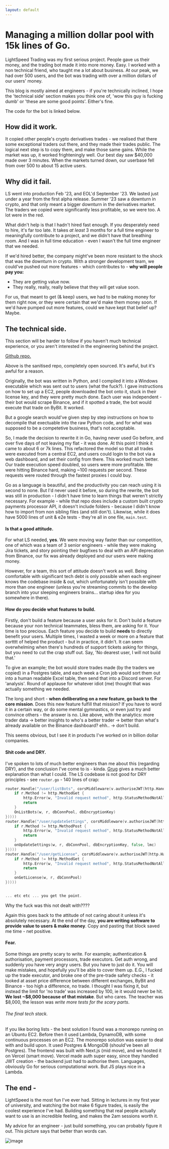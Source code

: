 ```yaml
---
layout: default
---
```


# Managing a million dollar pool with 15k lines of Go.

LightSpeed Trading was my first serious project. People gave us their money, and the trading bot made it into more money. Easy. I worked with a non technical friend, who taught me a lot about business. At our peak, we had over 500 users, and the bot was trading with over a million dollars of our users' money.

This blog is mostly aimed at engineers - if you're technically inclined, I hope the 'technical side' section makes you think one of, 'wow this guy is fucking dumb' or 'these are some good points'. Either's fine.

The code for the bot is linked below.

## How did it work.

It copied other people's crypto derivatives trades - we realised that there some exceptional traders out there, and they made their trades public. The logical next step is to copy them, and make those same gains. While the market was up, it worked frighteningly well. Our best day saw $40,000 made over 3 minutes. When the markets turned down, our userbase fell from over 500 to about 15 active users.

## Why did it fail.

LS went into production Feb '23, and EOL'd September '23. We lasted just under a year from the first alpha release. Summer '23 saw a downturn in crypto, and that only meant a bigger downturn in the derivatives market. The traders we copied were significantly less profitable, so we were too. A lot were in the red.

What didn't help is that I hadn't hired fast enough. If you desperately need to hire, it's far too late. It takes _at least_ 3 months for a full time engineer to meaningfully contribute to a project, and we didn't have that breathing room. And I was in full time education - even I wasn't the full time engineer that we needed.

If we'd hired better, the company might've been more resistant to the shock that was the downturn in crypto. With a stronger development team, we could've pushed out more features - which contributes to - **why will people pay you:**

- They are getting value now.
- They really, really, really believe that they will get value soon.

For us, that meant to get (& keep) users, we had to be making money for them right now, or they were certain that we'd make them money soon. If we'd have pumped out more features, could we have kept that belief up? Maybe.

## The technical side.

This section will be harder to follow if you haven't much technical experience, or you aren't interested in the engineering behind the project.

[Github repo.](https://github.com/nat-echlin/lightspeed-trading--clean)

Above is the sanitised repo, completely open sourced. It's awful, but it's awful for a reason.

Originally, the bot was written in Python, and I compiled it into a Windows executable which was sent out to users (what the fuck?). I gave instructions on how to set up a EC2, people downloaded the bot onto it, stuck in their license key, and they were pretty much done. Each user was independent - their bot would scrape Binance, and if it spotted a trade, the bot would execute that trade on ByBit. It worked.

But a google search would've given step by step instructions on how to decompile that exectuable into the raw Python code, and for what was supposed to be a competetive business, that's not acceptable.

So, I made the decision to rewrite it in Go, having never used Go before, and over five days of not leaving my flat - it was done. At this point I think it came to about 6 or 7k lines. This refactored the model so that all trades were executed from a central EC2, and users could login to the bot via a web dashboard, and set their config from there. This worked much better. Our trade execution speed doubled, so users were more profitable. We were hitting Binance hard, making ~100 requests per second. These requests were routed through the fastest proxies I could buy.

Go as a language is beautiful, and the productivity you can reach using it is second to none. But I'd never used it before, so during the rewrite, the bot was still in production - I didn't have time to learn things that weren't strictly necessary. For example - while that repo does include a custom built crypto payments processor API, it doesn't include folders - because I didn't know how to import from non sibling files (and still don't). Likewise, while it does have 5000 lines of unit & e2e tests - they're all in one file, `main.test`.

#### Is that a good attitude.

For what LS needed, **yes**. We were moving way faster than our competition, one of which was a team of 3 senior engineers - while they were making Jira tickets, and story pointing their bugfixes to deal with an API deprecation from Binance, our fix was already deployed and our users were making money.

However, for a team, this sort of attitude doesn't work as well. Being comfortable with significant tech debt is only possible when each engineer knows the codebase inside & out, which unfortunately isn't possible with more than one engineer (unless you're streaming commits to the develop branch into your sleeping engineers brains... startup idea for you somewhere in there).

#### How do you decide what features to build.

Firstly, don't build a feature because a user asks for it. Don't build a feature because your non technical teammates, bless them, are asking for it. Your time is too precious. Each feature you decide to build **needs** to directly benefit your users. Multiple times, I wasted a week or more on a feature that sortttt of helped the product - but in practice, it didn't. It can seem overwhelming when there's hundreds of support tickets asking for things, but you need to cut the crap stuff out. Say, 'No dearest user, I will not build that.'

To give an example; the bot would store trades made (by the traders we copied) in a Postgres table, and each week a Cron job would sort them out into a human readable Excel table, then send that into a Discord server. For 'analysis'. Round of applause for whatever idiot (me) thought that was actually something we needed.

The long and short - **when deliberating on a new feature, go back to the core mission**. Does this new feature fulfill that mission? If you have to word it in a certain way, or do some mental gymnastics, or even just try and convince others - the answer is no. Like above, with the analytics: more trader data -> better insights to who's a better trader -> better than what's already available on the Binance dashboard? ehh.. -> don't build.

This seems obvious, but I see it in products I've worked on in billion dollar companies.

#### Shit code and DRY.

I've spoken to lots of much better engineers than me about this (regarding DRY), and the conclusion I've come to is - kinda. [Grug](https://grugbrain.dev/#grug-on-dry) gives a much better explanation than what I could. The LS codebase is not good for DRY principles - see `router.go` - 140 lines of crap:

```go
router.Handle("/user/listBots", corsMiddleware(v.authoriseJWT(http.HandlerFunc(func(w http.ResponseWriter, r *http.Request) {
    if r.Method != http.MethodGet {
        http.Error(w, "Invalid request method", http.StatusMethodNotAllowed)
        return
    }
    OnListBots(w, r, dbConnPool, dbEncryptionKey)
}))))
router.Handle("/user/updateSettings", corsMiddleware(v.authoriseJWT(http.HandlerFunc(func(w http.ResponseWriter, r *http.Request) {
    if r.Method != http.MethodPost {
        http.Error(w, "Invalid request method", http.StatusMethodNotAllowed)
        return
    }
    onUpdateSettings(w, r, dbConnPool, dbEncryptionKey, false, lmc)
}))))
router.Handle("/user/getLicense", corsMiddleware(v.authoriseJWT(http.HandlerFunc(func(w http.ResponseWriter, r *http.Request) {
    if r.Method != http.MethodGet {
        http.Error(w, "Invalid request method", http.StatusMethodNotAllowed)
        return
    }
    onGetLicense(w, r, dbConnPool)
}))))


... etc etc ... you get the point.
```

Why the fuck was this not dealt with????

Again this goes back to the attitude of not caring about it unless it's absolutely necessary. At the end of the day, **you are writing software to provide value to users & make money**. Copy and pasting that block saved me time - net positive.

#### Fear.

Some things are pretty scary to write. For example; authentication & authorisation, payment processors, trade executors. Get auth wrong, and suddenly you have very angry users. But you have to just do it. You will make mistakes, and hopefully you'll be able to cover them up. E.G., I fucked up the trade executor, and broke one of the pre-trade safety checks - it looked at asset price difference between different exchanges, ByBit and Binance - too high a difference, no trade. I thought I was fixing it, but instead the limit for 'no trade' was increased by 100, ie it would never be hit. **We lost ~\$8,000 because of that mistake**. But who cares. The teacher was $8,000, the lesson was _write more tests for the scary parts_.

###### The final tech stack.

If you like boring lists - the best solution I found was a monorepo running on an Ubuntu EC2. Before then it used Lambda, DynamoDB, with some continuous processes on an EC2. The monorepo solution was easier to deal with and build upon. It used Postgres & MongoDB (should've been all Postgres). The frontend was built with Next.js (mid move), and we hosted it on Vercel (smart move). Vercel made auth super easy, since they handled JWT creation - the backend just had to authorise them. Languages, obviously Go for serious computational work. But JS plays nice in a Lambda.

## The end -

LightSpeed is the most fun I've ever had. Sitting in lectures in my first year of university, and watching the bot make 6 figure trades, is easily the coolest experience I've had. Building something that real people actually want to use is an incredible feeling, and makes the 2am sessions worth it.

My advice for an engineer - just build something, you can probably figure it out. This picture says that better than words can.

![image](skill_issue.png)

